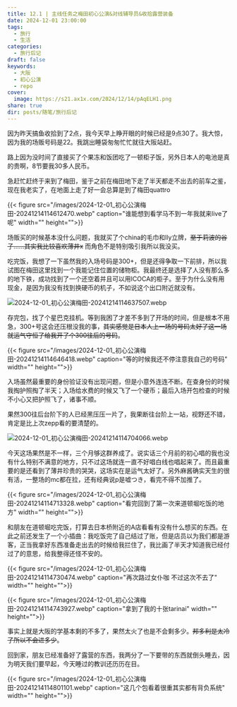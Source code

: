 ```yaml
---
title: 12.1 | 主线任务之梅田初心公演&对线辅导员&收拾露营装备
date: 2024-12-01 23:00:00
tags:
  - 旅行
  - 生活
categories:
  - 旅行后记
draft: false
keywords:
  - 大阪
  - 初心公演
  - repo
cover:
  image: https://s21.ax1x.com/2024/12/14/pAqELH1.png
share: true
dir: posts/随笔/旅行后记
---
```


因为昨天搞鱼收拾到了2点，我今天早上睁开眼的时候已经是9点30了。我大惊，因为我的场贩号码是22。我跳出睡袋匆匆忙忙就往大阪站赶。

路上因为没时间了直接买了个果冻和饭团吃了一顿柜子饭，另外日本人的电池是真的贵啊，8节要我30多人民币。

急赶忙赶终于来到了梅田，鉴于之前在梅田地下走了半天都走不出去的前车之鉴，现在我老实了，在地面上走了好一会总算是到了梅田quattro

{{< figure src="/images/2024-12-01_初心公演梅田-20241214114612470.webp" caption="谁能想到看学马不到一年我就来live了呢" width="" height="">}}

场贩买的时候基本没什么问题，我就买了个china的毛巾和lly立牌，~~至于莉波的谷子……其实我比较喜欢薄井x~~ 而角色不是特别吸引我所以我没买。

吃完饭，我想了一下虽然我的入场号码是300+，但是还得争取一下前排，所以我试图在梅田这里找到一个我能记住位置的储物柜。我最终还是选择了人没有那么多的地下铁，成功找到了一个还空着并且可以用ICOCA的柜子。至于为什么没有用现金，是因为我没有找到换硬币的机子，不如说这个出口附近就没有。

![2024-12-01_初心公演梅田-20241214114637507.webp](/images/2024-12-01_%E5%88%9D%E5%BF%83%E5%85%AC%E6%BC%94%E6%A2%85%E7%94%B0-20241214114637507.webp)

存完包，找了个星巴克挂机。等到我困了才差不多到了开场的时间，但是根本不用急，300+号这会还压根没我的事，~~其实感觉是日本人上一场的号码太好了这一场就运气守恒了给我开了个300往后的号码~~。

{{< figure src="/images/2024-12-01_初心公演梅田-20241214114646418.webp" caption="等的时候我还不停注意我自己的号码" width="" height="">}}

入场虽然最重要的身份验证没有出现问题，但是小意外连连不断。在查身份的时候我掏护照掏了半天；入场给水费的时候又飞了一个硬币；最后入场开包检查的时候不小心又把护照飞了，诸事不顺。

果然300往后台阶下的人已经黑压压一片了，我果断往台阶上一站，视野还不错，肯定是比上次zepp看的要清楚的。

![2024-12-01_初心公演梅田-20241214114704066.webp](/images/2024-12-01_%E5%88%9D%E5%BF%83%E5%85%AC%E6%BC%94%E6%A2%85%E7%94%B0-20241214114704066.webp)

今天这场果然是不一样，三个月够这群养成了。说实话三个月前的初心唱的我也没有什么特别不满意的地方，只不过这场就连一直不好唱白线也唱起来了。而且最重要的是还看到了薄井珍贵的哭哭，这场实在是运气太好了。另外麻酱确实天生的很有活，一整场的mc都在拉，还有经典说p是嘘つき，看完不得不加推了。

{{< figure src="/images/2024-12-01_初心公演梅田-20241214114713328.webp" caption="看完回到了第一次来道顿堀吃饭的地方" width="" height="">}}

和朋友在道顿堀吃完饭，打算去日本桥附近的A店看看有没有什么想买的东西。在此之前还发生了一个小插曲：我吃饭完了自己结过了账，但是店员以为我们都是游客，正当我拿好东西准备走出去的时候给我拦住了，我比画了半天才知道我已经付过了的意思，给我整得还怪不安的。

{{< figure src="/images/2024-12-01_初心公演梅田-20241214114730474.webp" caption="再次路过女仆咖 不过这次不去了" width="" height="">}}

{{< figure src="/images/2024-12-01_初心公演梅田-20241214114743927.webp" caption="拿到了我的十张tarinai" width="" height="">}}

事实上就是大阪的学基本剩的不多了，果然太火了也是不会剩多少。~~邦多利是太冷了所以不会进多少~~。

回到家，朋友已经准备好了露营的东西，我两分了一下要带的东西就倒头睡去，因为明天我们要早起，今天睡过的教训还历历在目。

{{< figure src="/images/2024-12-01_初心公演梅田-20241214114801101.webp" caption="这几个包看着很重其实都有背负系统" width="" height="">}}